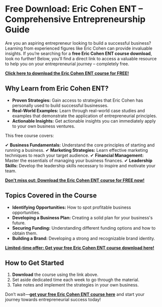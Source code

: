 # Free Download: Eric Cohen ENT – Comprehensive Entrepreneurship Guide

Are you an aspiring entrepreneur looking to build a successful business? Learning from experienced figures like Eric Cohen can provide invaluable insights. If you’re searching for a **free Eric Cohen ENT course download**, look no further! Below, you’ll find a direct link to access a valuable resource to help you on your entrepreneurial journey – completely free.

[**Click here to download the Eric Cohen ENT course for FREE!**](https://udemywork.com/eric-cohen-ent)

## Why Learn from Eric Cohen ENT?

*   **Proven Strategies:** Gain access to strategies that Eric Cohen has personally used to build successful businesses.
*   **Real-World Examples:** Learn through real-world case studies and examples that demonstrate the application of entrepreneurial principles.
*   **Actionable Insights:** Get actionable insights you can immediately apply to your own business ventures.

This free course covers:

✔ **Business Fundamentals:** Understand the core principles of starting and running a business.
✔ **Marketing Strategies:** Learn effective marketing techniques to reach your target audience.
✔ **Financial Management:** Master the essentials of managing your business finances.
✔ **Leadership Skills:** Develop the leadership skills necessary to inspire and motivate your team.

[**Don't miss out: Download the Eric Cohen ENT course for FREE now!**](https://udemywork.com/eric-cohen-ent)

## Topics Covered in the Course

*   **Identifying Opportunities:** How to spot profitable business opportunities.
*   **Developing a Business Plan:** Creating a solid plan for your business's future.
*   **Securing Funding:** Understanding different funding options and how to obtain them.
*   **Building a Brand:** Developing a strong and recognizable brand identity.

[**Limited-time offer: Get your free Eric Cohen ENT course download here!**](https://udemywork.com/eric-cohen-ent)

## How to Get Started

1.  **Download** the course using the link above.
2.  Set aside dedicated time each week to go through the material.
3.  Take notes and implement the strategies in your own business.

Don’t wait—**[get your free Eric Cohen ENT course here](https://udemywork.com/eric-cohen-ent)** and start your journey towards entrepreneurial success today!
